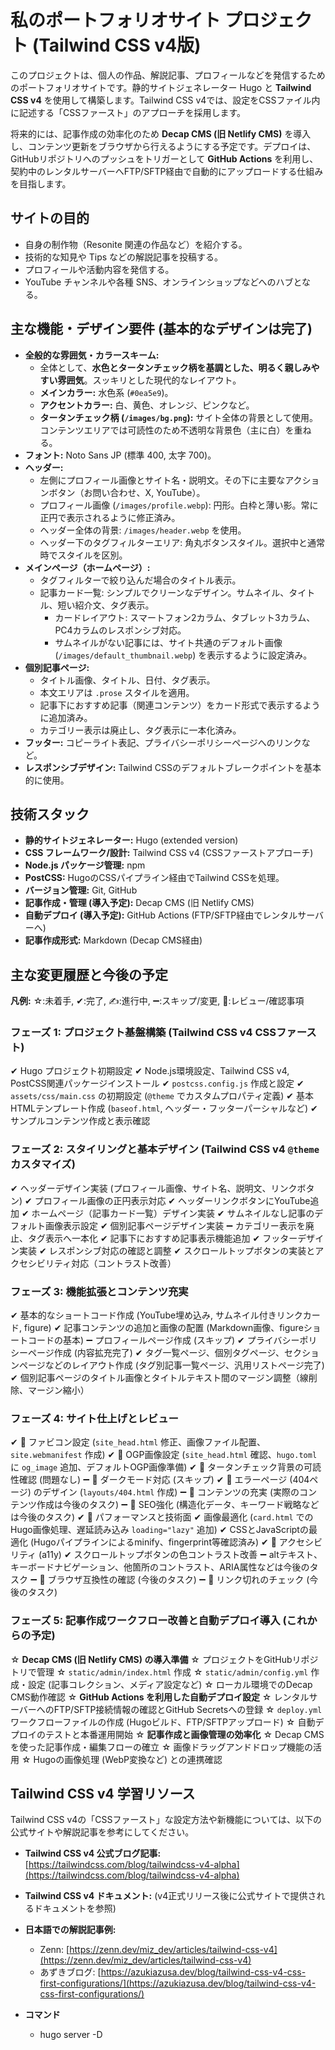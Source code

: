 # 私のポートフォリオサイト プロジェクト (Tailwind CSS v4版)

このプロジェクトは、個人の作品、解説記事、プロフィールなどを発信するためのポートフォリオサイトです。静的サイトジェネレーター Hugo と **Tailwind CSS v4** を使用して構築します。Tailwind CSS v4では、設定をCSSファイル内に記述する「CSSファースト」のアプローチを採用します。

将来的には、記事作成の効率化のため **Decap CMS (旧 Netlify CMS)** を導入し、コンテンツ更新をブラウザから行えるようにする予定です。デプロイは、GitHubリポジトリへのプッシュをトリガーとして **GitHub Actions** を利用し、契約中のレンタルサーバーへFTP/SFTP経由で自動的にアップロードする仕組みを目指します。

## サイトの目的

- 自身の制作物（Resonite 関連の作品など）を紹介する。
- 技術的な知見や Tips などの解説記事を投稿する。
- プロフィールや活動内容を発信する。
- YouTube チャンネルや各種 SNS、オンラインショップなどへのハブとなる。

## 主な機能・デザイン要件 (基本的なデザインは完了)

- **全般的な雰囲気・カラースキーム:**
  - 全体として、**水色とタータンチェック柄を基調とした、明るく親しみやすい雰囲気**。スッキリとした現代的なレイアウト。
  - **メインカラー:** 水色系 (`#0ea5e9`)。
  - **アクセントカラー:** 白、黄色、オレンジ、ピンクなど。
  - **タータンチェック柄 (`/images/bg.png`):** サイト全体の背景として使用。コンテンツエリアでは可読性のため不透明な背景色（主に白）を重ねる。
- **フォント:** Noto Sans JP (標準 400, 太字 700)。
- **ヘッダー:**
    - 左側にプロフィール画像とサイト名・説明文。その下に主要なアクションボタン（お問い合わせ、X, YouTube）。
    - プロフィール画像 (`/images/profile.webp`): 円形。白枠と薄い影。常に正円で表示されるように修正済み。
    - ヘッダー全体の背景: `/images/header.webp` を使用。
    - ヘッダー下のタグフィルターエリア: 角丸ボタンスタイル。選択中と通常時でスタイルを区別。
- **メインページ（ホームページ）:**
    - タグフィルターで絞り込んだ場合のタイトル表示。
    - 記事カード一覧: シンプルでクリーンなデザイン。サムネイル、タイトル、短い紹介文、タグ表示。
        - カードレイアウト: スマートフォン2カラム、タブレット3カラム、PC4カラムのレスポンシブ対応。
        - サムネイルがない記事には、サイト共通のデフォルト画像 (`/images/default_thumbnail.webp`) を表示するように設定済み。
- **個別記事ページ:**
    - タイトル画像、タイトル、日付、タグ表示。
    - 本文エリアは `.prose` スタイルを適用。
    - 記事下におすすめ記事（関連コンテンツ）をカード形式で表示するように追加済み。
    - カテゴリー表示は廃止し、タグ表示に一本化済み。
- **フッター:** コピーライト表記、プライバシーポリシーページへのリンクなど。
- **レスポンシブデザイン:** Tailwind CSSのデフォルトブレークポイントを基本的に使用。

## 技術スタック

- **静的サイトジェネレーター:** Hugo (extended version)
- **CSS フレームワーク/設計:** Tailwind CSS v4 (CSSファーストアプローチ)
- **Node.js パッケージ管理:** npm
- **PostCSS:** HugoのCSSパイプライン経由でTailwind CSSを処理。
- **バージョン管理:** Git, GitHub
- **記事作成・管理 (導入予定):** Decap CMS (旧 Netlify CMS)
- **自動デプロイ (導入予定):** GitHub Actions (FTP/SFTP経由でレンタルサーバーへ)
- **記事作成形式:** Markdown (Decap CMS経由)

## 主な変更履歴と今後の予定

**凡例:** ☆:未着手, ✔:完了, ✍️:進行中, ➖:スキップ/変更, 📝:レビュー/確認事項

### フェーズ 1: プロジェクト基盤構築 (Tailwind CSS v4 CSSファースト)
✔ Hugo プロジェクト初期設定
✔ Node.js環境設定、Tailwind CSS v4, PostCSS関連パッケージインストール
✔ `postcss.config.js` 作成と設定
✔ `assets/css/main.css` の初期設定 (`@theme` でカスタムプロパティ定義)
✔ 基本HTMLテンプレート作成 (`baseof.html`, ヘッダー・フッターパーシャルなど)
✔ サンプルコンテンツ作成と表示確認

### フェーズ 2: スタイリングと基本デザイン (Tailwind CSS v4 `@theme` カスタマイズ)
✔ ヘッダーデザイン実装 (プロフィール画像、サイト名、説明文、リンクボタン)
    ✔ プロフィール画像の正円表示対応
    ✔ ヘッダーリンクボタンにYouTube追加
✔ ホームページ（記事カード一覧）デザイン実装
    ✔ サムネイルなし記事のデフォルト画像表示設定
✔ 個別記事ページデザイン実装
    ➖ カテゴリー表示を廃止、タグ表示へ一本化
    ✔ 記事下におすすめ記事表示機能追加
✔ フッターデザイン実装
✔ レスポンシブ対応の確認と調整
✔ スクロールトップボタンの実装とアクセシビリティ対応（コントラスト改善）

### フェーズ 3: 機能拡張とコンテンツ充実
✔ 基本的なショートコード作成 (YouTube埋め込み, サムネイル付きリンクカード, figure)
✔ 記事コンテンツの追加と画像の配置 (Markdown画像、figureショートコードの基本)
➖ プロフィールページ作成 (スキップ)
✔ プライバシーポリシーページ作成 (内容拡充完了)
✔ タグ一覧ページ、個別タグページ、セクションページなどのレイアウト作成 (タグ別記事一覧ページ、汎用リストページ完了)
✔ 個別記事ページのタイトル画像とタイトルテキスト間のマージン調整（線削除、マージン縮小）

### フェーズ 4: サイト仕上げとレビュー
✔ 📝 ファビコン設定 (`site_head.html` 修正、画像ファイル配置、`site.webmanifest` 作成)
✔ 📝 OGP画像設定 (`site_head.html` 確認、`hugo.toml` に `og_image` 追加、デフォルトOGP画像準備)
✔ 📝 タータンチェック背景の可読性確認 (問題なし)
➖ 📝 ダークモード対応 (スキップ)
✔ 📝 エラーページ (404ページ) のデザイン (`layouts/404.html` 作成)
➖ 📝 コンテンツの充実 (実際のコンテンツ作成は今後のタスク)
➖ 📝 SEO強化 (構造化データ、キーワード戦略などは今後のタスク)
✔ 📝 パフォーマンスと技術面
    ✔ 画像最適化 (`card.html` でのHugo画像処理、遅延読み込み `loading="lazy"` 追加)
    ✔ CSSとJavaScriptの最適化 (Hugoパイプラインによるminify、fingerprint等確認済み)
✔ 📝 アクセシビリティ (a11y)
    ✔ スクロールトップボタンの色コントラスト改善
    ➖ altテキスト、キーボードナビゲーション、他箇所のコントラスト、ARIA属性などは今後のタスク
➖ 📝 ブラウザ互換性の確認 (今後のタスク)
➖ 📝 リンク切れのチェック (今後のタスク)

### フェーズ 5: 記事作成ワークフロー改善と自動デプロイ導入 (これからの予定)
☆ **Decap CMS (旧 Netlify CMS) の導入準備**
    ☆ プロジェクトをGitHubリポジトリで管理
    ☆ `static/admin/index.html` 作成
    ☆ `static/admin/config.yml` 作成・設定 (記事コレクション、メディア設定など)
    ☆ ローカル環境でのDecap CMS動作確認
☆ **GitHub Actions を利用した自動デプロイ設定**
    ☆ レンタルサーバーへのFTP/SFTP接続情報の確認とGitHub Secretsへの登録
    ☆ `deploy.yml` ワークフローファイルの作成 (Hugoビルド、FTP/SFTPアップロード)
    ☆ 自動デプロイのテストと本番運用開始
☆ **記事作成と画像管理の効率化**
    ☆ Decap CMS を使った記事作成・編集フローの確立
    ☆ 画像ドラッグアンドドロップ機能の活用
    ☆ Hugoの画像処理 (WebP変換など) との連携確認

## Tailwind CSS v4 学習リソース

Tailwind CSS v4の「CSSファースト」な設定方法や新機能については、以下の公式サイトや解説記事を参考にしてください。

- **Tailwind CSS v4 公式ブログ記事:** [https://tailwindcss.com/blog/tailwindcss-v4-alpha](https://tailwindcss.com/blog/tailwindcss-v4-alpha)
- **Tailwind CSS v4 ドキュメント:** (v4正式リリース後に公式サイトで提供されるドキュメントを参照)
- **日本語での解説記事例:**
  - Zenn: [https://zenn.dev/miz_dev/articles/tailwind-css-v4](https://zenn.dev/miz_dev/articles/tailwind-css-v4)
  - あずきブログ: [https://azukiazusa.dev/blog/tailwind-css-v4-css-first-configurations/](https://azukiazusa.dev/blog/tailwind-css-v4-css-first-configurations/)

- **コマンド**
  - hugo server -D